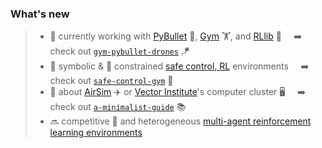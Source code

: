 ### What's new

> - 🔭 currently working with [PyBullet](https://pybullet.org/wordpress/) 🔫, [Gym](https://gym.openai.com) 🏋️, and [RLlib](https://docs.ray.io/en/latest/rllib.html) 🤖    &nbsp; &nbsp; ➡️ &nbsp; &nbsp; check out [`gym-pybullet-drones`](https://github.com/utiasDSL/gym-pybullet-drones) 🪁
> - 🔣 symbolic & 🛑 constrained [safe control, RL]( https://arxiv.org/abs/2108.06266) environments    &nbsp; &nbsp; ➡️ &nbsp; &nbsp; check out [`safe-control-gym`](https://github.com/utiasDSL/safe-control-gym) 🦺
> - 🤔 about [AirSim](https://microsoft.github.io/AirSim/) ✈️ or [Vector Institute](https://vectorinstitute.ai)'s computer cluster 🖥️ &nbsp; &nbsp; ➡️ &nbsp; &nbsp; check out [`a-minimalist-guide`](https://github.com/JacopoPan/a-minimalist-guide) 📚
> - 🔜 competitive 🤺  and heterogeneous [multi-agent reinforcement learning environments](https://github.com/JacopoPan/gym-marl-reconnaissance)

<!--
**JacopoPan/JacopoPan** is a ✨ _special_ ✨ repository because its `README.md` (this file) appears on your GitHub profile.
-->
